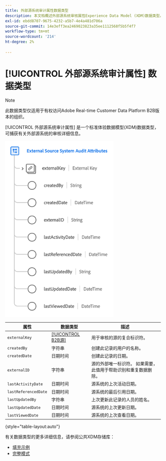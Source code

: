 ```yaml
---
title: 外部源系统审计属性数据类型
description: 本文档概述外部源系统审核属性Experience Data Model (XDM)数据类型。
exl-id: ebdd8707-9675-4232-a5b7-4e4a481d706a
source-git-commit: 14e3eff3ea2469023823a35ee1112568f5b5f4f7
workflow-type: tm+mt
source-wordcount: '214'
ht-degree: 2%

---
```


# [!UICONTROL 外部源系统审计属性] 数据类型

>[!NOTE]
>
>此数据类型仅适用于有权访问Adobe Real-time Customer Data Platform B2B版本的组织。

[!UICONTROL 外部源系统审计属性] 是一个标准体验数据模型(XDM)数据类型，可捕获有关外部源系统的审核详细信息。

![](../images/data-types/external-source-system-audit-attributes.png)

| 属性 | 数据类型 | 描述 |
| --- | --- | --- |
| `externalKey` | [[!UICONTROL B2B源]](./b2b-source.md) | 用于审核的源的复合标识符。 |
| `createdBy` | 字符串 | 创建此记录的用户的名称。 |
| `createdDate` | 日期时间 | 创建此记录的日期。 |
| `externalID` | 字符串 | 源的外部唯一标识符。 如果需要，此值用于帮助识别和重复数据删除。 |
| `lastActivityDate` | 日期时间 | 源系统的上次活动日期。 |
| `lastReferencedDate` | 日期时间 | 源系统的最后引用日期。 |
| `lastUpdatedBy` | 字符串 | 上次更新此记录的人员的姓名。 |
| `lastUpdatedDate` | 日期时间 | 源系统的上次更新日期。 |
| `lastViewedDate` | 日期时间 | 源系统的上次查看日期。 |

{style="table-layout:auto"}

有关数据类型的更多详细信息，请参阅公共XDM存储库：

* [填充示例](https://github.com/adobe/xdm/blob/master/components/datatypes/auditing/external-source-system-audit.example.1.json)
* [完整模式](https://github.com/adobe/xdm/blob/master/components/datatypes/auditing/external-source-system-audit.schema.json)
